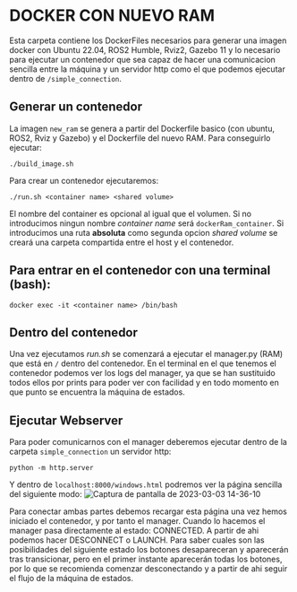 # DOCKER CON NUEVO RAM

Esta carpeta contiene los DockerFiles necesarios para generar una imagen docker con Ubuntu 22.04, ROS2 Humble, Rviz2, Gazebo 11 y lo necesario para ejecutar un contenedor que sea capaz de hacer una comunicacion sencilla entre la máquina y un servidor http como el que podemos ejecutar dentro de `/simple_connection`.

## Generar un contenedor
La imagen `new_ram` se genera a partir del Dockerfile basico (con ubuntu, ROS2, Rviz y Gazebo) y el Dockerfile del nuevo RAM. Para conseguirlo ejecutar: 
~~~
./build_image.sh
~~~

Para crear un contenedor ejecutaremos:
~~~
./run.sh <container name> <shared volume>
~~~
El nombre del container es opcional al igual que el volumen. Si no introducimos ningun nombre *container name* será `dockerRam_container`. Si introducimos una ruta **absoluta** como segunda opcion *shared volume* se creará una carpeta compartida entre el host y el contenedor.

## Para entrar en el contenedor con una terminal (bash):
~~~
docker exec -it <container name> /bin/bash
~~~

## Dentro del contenedor
Una vez ejecutamos *run.sh* se comenzará a ejecutar el manager.py (RAM) que está en `/` dentro del contenedor. En el terminal en el que tenemos el contenedor podemos ver los logs del manager, ya que se han sustituido todos ellos por prints para poder ver con facilidad y en todo momento en que punto se encuentra la máquina de estados.

## Ejecutar Webserver
Para poder comunicarnos con el manager deberemos ejecutar dentro de la carpeta `simple_connection` un servidor http:
~~~
python -m http.server
~~~
Y dentro de `localhost:8000/windows.html` podremos ver la página sencilla del siguiente modo:
![Captura de pantalla de 2023-03-03 14-36-10](https://user-images.githubusercontent.com/79047431/222733830-625b6df0-c959-43cb-ac86-992305bc13f8.png)

Para conectar ambas partes debemos recargar esta página una vez hemos iniciado el contenedor, y por tanto el manager. Cuando lo hacemos el manager pasa directamente al estado: CONNECTED. A partir de ahi podemos hacer DESCONNECT o LAUNCH. Para saber cuales son las posibilidades del siguiente estado los botones desapareceran y aparecerán tras transicionar, pero en el primer instante aparecerán todas los botones, por lo que se recomienda comenzar desconectando y a partir de ahi seguir el flujo de la máquina de estados.

